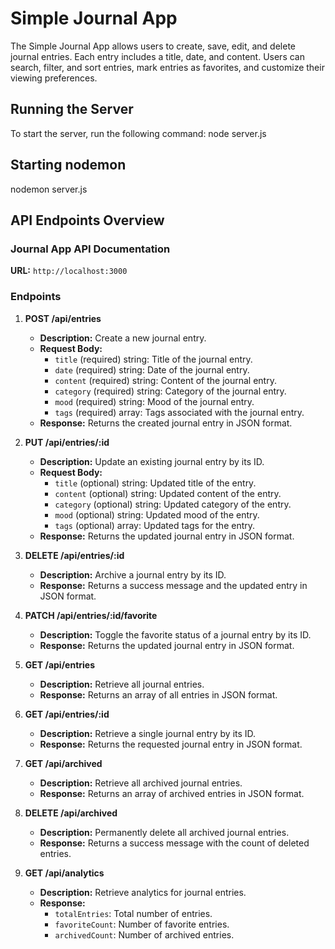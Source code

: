 # Simple Journal App

The Simple Journal App allows users to create, save, edit, and delete journal entries. Each entry includes a title, date, and content. Users can search, filter, and sort entries, mark entries as favorites, and customize their viewing preferences.

## Running the Server

To start the server, run the following command:
node server.js


## Starting nodemon

nodemon server.js


## API Endpoints Overview

### Journal App API Documentation  
**URL:** `http://localhost:3000`  

### Endpoints  

1. **POST /api/entries**  
   - **Description:** Create a new journal entry.  
   - **Request Body:**  
     - `title` (required) string: Title of the journal entry.  
     - `date` (required) string: Date of the journal entry.  
     - `content` (required) string: Content of the journal entry.  
     - `category` (required) string: Category of the journal entry.  
     - `mood` (required) string: Mood of the journal entry.  
     - `tags` (required) array: Tags associated with the journal entry.  
   - **Response:** Returns the created journal entry in JSON format.  

2. **PUT /api/entries/:id**  
   - **Description:** Update an existing journal entry by its ID.  
   - **Request Body:**  
     - `title` (optional) string: Updated title of the entry.  
     - `content` (optional) string: Updated content of the entry.  
     - `category` (optional) string: Updated category of the entry.  
     - `mood` (optional) string: Updated mood of the entry.  
     - `tags` (optional) array: Updated tags for the entry.  
   - **Response:** Returns the updated journal entry in JSON format.  

3. **DELETE /api/entries/:id**  
   - **Description:** Archive a journal entry by its ID.  
   - **Response:** Returns a success message and the updated entry in JSON format.  

4. **PATCH /api/entries/:id/favorite**  
   - **Description:** Toggle the favorite status of a journal entry by its ID.  
   - **Response:** Returns the updated journal entry in JSON format.  

5. **GET /api/entries**  
   - **Description:** Retrieve all journal entries.  
   - **Response:** Returns an array of all entries in JSON format.  

6. **GET /api/entries/:id**  
   - **Description:** Retrieve a single journal entry by its ID.  
   - **Response:** Returns the requested journal entry in JSON format.  

7. **GET /api/archived**  
   - **Description:** Retrieve all archived journal entries.  
   - **Response:** Returns an array of archived entries in JSON format.  

8. **DELETE /api/archived**  
   - **Description:** Permanently delete all archived journal entries.  
   - **Response:** Returns a success message with the count of deleted entries.  

9. **GET /api/analytics**  
   - **Description:** Retrieve analytics for journal entries.  
   - **Response:**  
     - `totalEntries`: Total number of entries.  
     - `favoriteCount`: Number of favorite entries.  
     - `archivedCount`: Number of archived entries.  
